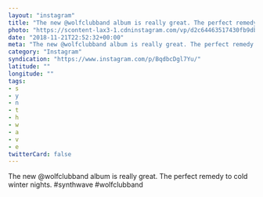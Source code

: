 ```yaml
---
layout: "instagram"
title: "The new @wolfclubband album is really great. The perfect remedy to cold winter nights. #synthwave #w"
photo: "https://scontent-lax3-1.cdninstagram.com/vp/d2c64463517430fb9db13eef92b27a91/5C73229D/t51.2885-15/e35/46378107_1912424232145306_5289374037755925395_n.jpg"
date: "2018-11-21T22:52:32+00:00"
meta: "The new @wolfclubband album is really great. The perfect remedy to cold winter nights. #synthwave #w"
category: "Instagram"
syndication: "https://www.instagram.com/p/BqdbcDgl7Yu/"
latitude: ""
longitude: ""
tags:
- s
- y
- n
- t
- h
- w
- a
- v
- e
twitterCard: false
---
```

The new @wolfclubband album is really great. The perfect remedy to cold winter nights. #synthwave #wolfclubband
